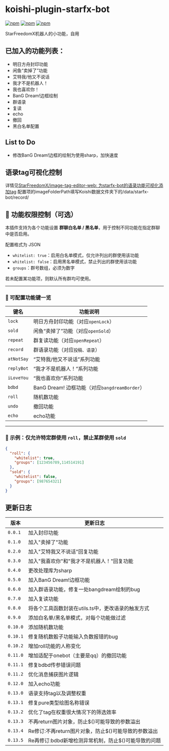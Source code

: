 # koishi-plugin-starfx-bot

[![npm](https://img.shields.io/npm/v/koishi-plugin-starfx-bot?style=flat-square)](https://www.npmjs.com/package/koishi-plugin-starfx-bot) [![npm](https://img.shields.io/npm/l/koishi-plugin-starfx-bot?style=flat-square)](https://www.npmjs.com/package/koishi-plugin-starfx-bot) [![npm](https://img.shields.io/npm/dt/koishi-plugin-starfx-bot?style=flat-square)](https://www.npmjs.com/package/koishi-plugin-starfx-bot)

StarFreedomX机器人的小功能，自用

## 已加入的功能列表：

* 明日方舟封印功能
* 闲鱼“卖掉了”功能
* 艾特我/他又不说话
* 我才不是机器人！
* 我也喜欢你！
* BanG Dream!边框绘制
* 群语录
* 复读
* echo
* 撤回
* 黑白名单配置

## List to Do

* 修改BanG Dream!边框的绘制为使用sharp，加快速度

## 语录tag可视化控制

详情见[StarFreedomX/image-tag-editor-web: 为starfx-bot的语录功能可视化添加tag](https://github.com/StarFreedomX/image-tag-editor-web)
配置项的imageFolderPath填写Koishi数据文件夹下的/data/starfx-bot/record/

## 🔧 功能权限控制（可选）

本插件支持为各个功能设置 **群聊白名单 / 黑名单**，用于控制不同功能在指定群聊中是否启用。

配置格式为 JSON

- `whitelist: true`：启用白名单模式，仅允许列出的群使用该功能
- `whitelist: false`：启用黑名单模式，禁止列出的群使用该功能
- `groups`：群号数组，必须为数字

若未配置某功能项，则默认所有群均可使用。

---

### 📌 可配置功能键一览


| 键名         | 功能说明                                  |
|------------|---------------------------------------|
| `lock`     | 明日方舟封印功能（对应`openLock`）                |
| `sold`     | 闲鱼“卖掉了”功能（对应`openSold`）               |
| `repeat`   | 群复读功能（对应`openRepeat`）                 |
| `record`   | 群语录功能（对应`投稿、语录`）                      |
| `atNotSay` | “艾特我/他又不说话”系列功能                       |
| `replyBot` | “我才不是机器人！”系列功能                        |
| `iLoveYou` | “我也喜欢你”系列功能                           |
| `bdbd`     | BanG Dream! 边框功能（对应`bangdreamBorder`） |
| `roll`     | 随机数功能                                 |
| `undo`     | 撤回功能                                  |
| `echo`     | echo功能                                |

---

### 🧪 示例：仅允许特定群使用 `roll`，禁止某群使用 `sold`

```json
{
  "roll": {
    "whitelist": true,
    "groups": [123456789,114514191]
  },
  "sold": {
    "whitelist": false,
    "groups": [987654321]
  }
}
```

## 更新日志


| 版本       | 更新日志                             |
|----------|----------------------------------|
| `0.0.1`  | 加入封印功能                           |
| `0.1.0`  | 加入"卖掉了"功能                        |
| `0.2.0`  | 加入"艾特我又不说话"回复功能                  |
| `0.3.0`  | 加入"我喜欢你"和"我才不是机器人！"回复功能          |
| `0.4.0`  | 更改处理库为sharp                      |
| `0.5.0`  | 加入BanG Dream!边框功能                |
| `0.6.0`  | 加入群语录功能，修复一处bangdream绘制的bug      |
| `0.7.0`  | 加入复读功能                           |
| `0.8.0`  | 将各个工具函数封装在utils.ts中，更改语录的触发方式    |
| `0.9.0`  | 添加白名单/黑名单模式，对每个功能做过滤             |
| `0.10.0` | 添加随机数功能                          |
| `0.10.1` | 修复随机数骰子功能输入负数报错的bug              |
| `0.10.2` | 增加roll功能的人称变化                    |
| `0.11.0` | 增加适配于onebot（主要是qq）的撤回功能          |
| `0.11.1` | 修复bdbd传参错误问题                     |
| `0.11.2` | 优化消息捕获图片逻辑                       |
| `0.12.0` | 加入echo功能                         |
| `0.13.0` | 语录支持tag以及调整权重                    |
| `0.13.1` | 修复pure类型绘图名称错误                   |
| `0.13.2` | 优化了tag在权重很大情况下的筛选效率              |
| `0.13.3` | 不再return图片对象，防止$()可能导致的参数溢出      |
| `0.13.4` | Re修订:不再return图片对象，防止$()可能导致的参数溢出 |
| `0.13.5` | Re再修订:bdbd新增检测异常机制，防止$()可能导致的问题  |
